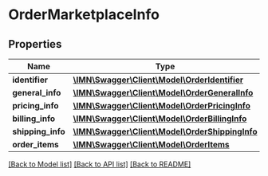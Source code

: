 # OrderMarketplaceInfo

## Properties
Name | Type | Description | Notes
------------ | ------------- | ------------- | -------------
**identifier** | [**\IMN\Swagger\Client\Model\OrderIdentifier**](OrderIdentifier.md) |  | 
**general_info** | [**\IMN\Swagger\Client\Model\OrderGeneralInfo**](OrderGeneralInfo.md) |  | 
**pricing_info** | [**\IMN\Swagger\Client\Model\OrderPricingInfo**](OrderPricingInfo.md) |  | 
**billing_info** | [**\IMN\Swagger\Client\Model\OrderBillingInfo**](OrderBillingInfo.md) |  | 
**shipping_info** | [**\IMN\Swagger\Client\Model\OrderShippingInfo**](OrderShippingInfo.md) |  | 
**order_items** | [**\IMN\Swagger\Client\Model\OrderItems**](OrderItems.md) |  | 

[[Back to Model list]](../README.md#documentation-for-models) [[Back to API list]](../README.md#documentation-for-api-endpoints) [[Back to README]](../README.md)


